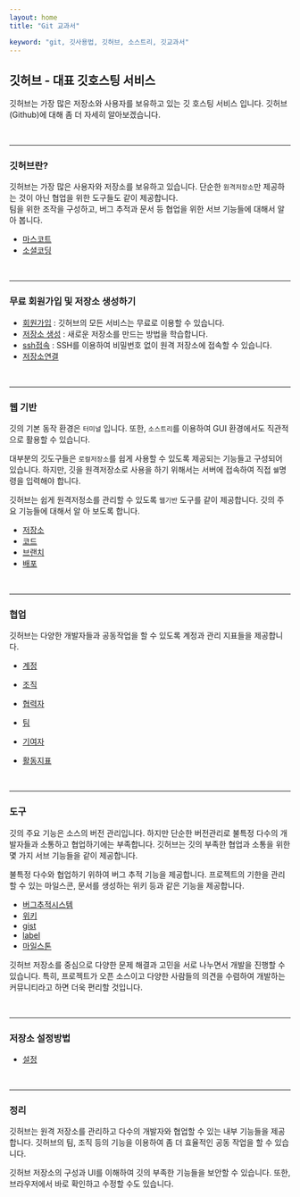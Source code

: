 ```yaml
---
layout: home
title: "Git 교과서"

keyword: "git, 깃사용법, 깃허브, 소스트리, 깃교과서"
---
```

## 깃허브 - 대표 깃호스팅 서비스
깃허브는 가장 많은 저장소와 사용자를 보유하고 있는 깃 호스팅 서비스 입니다. 
깃허브(Github)에 대해 좀 더 자세히 알아보겠습니다.  

<br>
<hr>

### 깃허브란?
깃허브는 가장 많은 사용자와 저장소를 보유하고 있습니다. 단순한 `원격저장소`만 제공하는 것이 아닌 협업을 위한 도구들도 같이 제공합니다.  
팀을 위한 조작을 구성하고, 버그 추적과 문서 등 협업을 위한 서브 기능들에 대해서 알아 봅니다.  

* [마스코트](about)
* [소셜코딩](about)

<br>
<hr>

### 무료 회원가입 및 저장소 생성하기
* [회원가입](regist) : 깃허브의 모든 서비스는 무료로 이용할 수 있습니다.
* [저장소 생성](create) : 새로운 저장소를 만드는 방법을 학습합니다.
* [ssh접속](ssh) : SSH를 이용하여 비밀번호 없이 원격 저장소에 접속할 수 있습니다.
* [저장소연결](remote)

<br>
<hr>

### 웹 기반
깃의 기본 동작 환경은 `터미널` 입니다. 또한, `소스트리`를 이용하여 GUI 환경에서도 직관적으로 활용할 수 있습니다.  

대부분의 깃도구들은 `로컬저장소`를 쉽게 사용할 수 있도록 제공되는 기능들고 구성되어 있습니다. 
하지만, 깃을 원격저장소로 사용을 하기 위해서는 서버에 접속하여 직접 `쉘`명령을 입력해야 합니다.  

깃허브는 쉽게 원격저정소를 관리할 수 있도록 `웹기반` 도구를 같이 제공합니다. 깃의 주요 기능들에 대해서 알 아 보도록 합니다.  

* [저장소](repository)
* [코드](code)
* [브랜치](branch)
* [배포](release)

<br>
<hr>

### 협업
깃허브는 다양한 개발자들과 공동작업을 할 수 있도록 계정과 관리 지표들을 제공합니다.  
* [계정](account)
* [조직](organization)

* [협력자](collaborators)
* [팀](team)

* [기여자](contributor)
* [활동지표](insights)

<br>
<hr>

### 도구
깃의 주요 기능은 소스의 버전 관리입니다. 하지만 단순한 버전관리로 불특정 다수의 개발자들과 소통하고 협업하기에는 부족합니다. 
깃허브는 깃의 부족한 협업과 소통을 위한 몇 가지 서브 기능들을 같이 제공합니다.  

불특정 다수와 협업하기 위하여 버그 추적 기능을 제공합니다. 프로젝트의 기한을 관리할 수 있는 마일스콘, 문서를 생성하는 위키 등과 같은 기능을 제공합니다.  

* [버그추적시스템](bts)
* [위키](wiki)
* [gist](gist)
* [label](label)
* [마일스톤](milestones)

깃허브 저장소를 중심으로 다양한 문제 해결과 고민을 서로 나누면서 개발을 진행할 수 있습니다. 특히, 프로젝트가 오픈 소스이고 다양한 사람들의 의견을 수렴하여 개발하는 커뮤니티라고 하면 더욱 편리할 것입니다.  

<br>
<hr>

### 저장소 설정방법
* [설정](setting)

<br>
<hr>

### 정리
깃허브는 원격 저장소를 관리하고 다수의 개발자와 협업할 수 있는 내부 기능들을 제공합니다. 
깃허브의 팀, 조직 등의 기능을 이용하여 좀 더 효율적인 공동 작업을 할 수 있습니다.  

깃허브 저장소의 구성과 UI를 이해하여 깃의 부족한 기능들을 보안할 수 있습니다. 
또한, 브라우저에서 바로 확인하고 수정할 수도 있습니다.  

<br><br><br>
